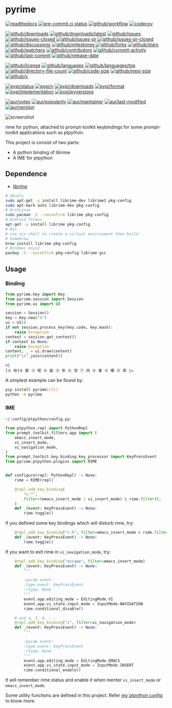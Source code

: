 # pyrime

[![readthedocs](https://shields.io/readthedocs/pyrime)](https://pyrime.readthedocs.io)
[![pre-commit.ci status](https://results.pre-commit.ci/badge/github/rimeinn/pyrime/main.svg)](https://results.pre-commit.ci/latest/github/rimeinn/pyrime/main)
[![github/workflow](https://github.com/rimeinn/pyrime/actions/workflows/main.yml/badge.svg)](https://github.com/rimeinn/pyrime/actions)
[![codecov](https://codecov.io/gh/rimeinn/pyrime/branch/main/graph/badge.svg)](https://codecov.io/gh/rimeinn/pyrime)

[![github/downloads](https://shields.io/github/downloads/rimeinn/pyrime/total)](https://github.com/rimeinn/pyrime/releases)
[![github/downloads/latest](https://shields.io/github/downloads/rimeinn/pyrime/latest/total)](https://github.com/rimeinn/pyrime/releases/latest)
[![github/issues](https://shields.io/github/issues/rimeinn/pyrime)](https://github.com/rimeinn/pyrime/issues)
[![github/issues-closed](https://shields.io/github/issues-closed/rimeinn/pyrime)](https://github.com/rimeinn/pyrime/issues?q=is%3Aissue+is%3Aclosed)
[![github/issues-pr](https://shields.io/github/issues-pr/rimeinn/pyrime)](https://github.com/rimeinn/pyrime/pulls)
[![github/issues-pr-closed](https://shields.io/github/issues-pr-closed/rimeinn/pyrime)](https://github.com/rimeinn/pyrime/pulls?q=is%3Apr+is%3Aclosed)
[![github/discussions](https://shields.io/github/discussions/rimeinn/pyrime)](https://github.com/rimeinn/pyrime/discussions)
[![github/milestones](https://shields.io/github/milestones/all/rimeinn/pyrime)](https://github.com/rimeinn/pyrime/milestones)
[![github/forks](https://shields.io/github/forks/rimeinn/pyrime)](https://github.com/rimeinn/pyrime/network/members)
[![github/stars](https://shields.io/github/stars/rimeinn/pyrime)](https://github.com/rimeinn/pyrime/stargazers)
[![github/watchers](https://shields.io/github/watchers/rimeinn/pyrime)](https://github.com/rimeinn/pyrime/watchers)
[![github/contributors](https://shields.io/github/contributors/rimeinn/pyrime)](https://github.com/rimeinn/pyrime/graphs/contributors)
[![github/commit-activity](https://shields.io/github/commit-activity/w/rimeinn/pyrime)](https://github.com/rimeinn/pyrime/graphs/commit-activity)
[![github/last-commit](https://shields.io/github/last-commit/rimeinn/pyrime)](https://github.com/rimeinn/pyrime/commits)
[![github/release-date](https://shields.io/github/release-date/rimeinn/pyrime)](https://github.com/rimeinn/pyrime/releases/latest)

[![github/license](https://shields.io/github/license/rimeinn/pyrime)](https://github.com/rimeinn/pyrime/blob/main/LICENSE)
[![github/languages](https://shields.io/github/languages/count/rimeinn/pyrime)](https://github.com/rimeinn/pyrime)
[![github/languages/top](https://shields.io/github/languages/top/rimeinn/pyrime)](https://github.com/rimeinn/pyrime)
[![github/directory-file-count](https://shields.io/github/directory-file-count/rimeinn/pyrime)](https://github.com/rimeinn/pyrime)
[![github/code-size](https://shields.io/github/languages/code-size/rimeinn/pyrime)](https://github.com/rimeinn/pyrime)
[![github/repo-size](https://shields.io/github/repo-size/rimeinn/pyrime)](https://github.com/rimeinn/pyrime)
[![github/v](https://shields.io/github/v/release/rimeinn/pyrime)](https://github.com/rimeinn/pyrime)

[![pypi/status](https://shields.io/pypi/status/pyrime)](https://pypi.org/project/pyrime/#description)
[![pypi/v](https://shields.io/pypi/v/pyrime)](https://pypi.org/project/pyrime/#history)
[![pypi/downloads](https://shields.io/pypi/dd/pyrime)](https://pypi.org/project/pyrime/#files)
[![pypi/format](https://shields.io/pypi/format/pyrime)](https://pypi.org/project/pyrime/#files)
[![pypi/implementation](https://shields.io/pypi/implementation/pyrime)](https://pypi.org/project/pyrime/#files)
[![pypi/pyversions](https://shields.io/pypi/pyversions/pyrime)](https://pypi.org/project/pyrime/#files)

[![aur/votes](https://img.shields.io/aur/votes/python-pyrime)](https://aur.archlinux.org/packages/python-pyrime)
[![aur/popularity](https://img.shields.io/aur/popularity/python-pyrime)](https://aur.archlinux.org/packages/python-pyrime)
[![aur/maintainer](https://img.shields.io/aur/maintainer/python-pyrime)](https://aur.archlinux.org/packages/python-pyrime)
[![aur/last-modified](https://img.shields.io/aur/last-modified/python-pyrime)](https://aur.archlinux.org/packages/python-pyrime)
[![aur/version](https://img.shields.io/aur/version/python-pyrime)](https://aur.archlinux.org/packages/python-pyrime)

![screenshot](https://github.com/user-attachments/assets/5c79575c-79c5-4e4f-b6ab-b9cdaad352b2)

rime for python, attached to prompt-toolkit keybindings for some prompt-toolkit
applications such as ptpython.

This project is consist of two parts:

- A python binding of librime
- A IME for ptpython

## Dependence

- [librime](https://github.com/rime/librime)

```sh
# Ubuntu
sudo apt-get -y install librime-dev librime1 pkg-config
sudo apt-mark auto librime-dev pkg-config
# ArchLinux
sudo pacman -S --noconfirm librime pkg-config
# Android Termux
apt-get -y install librime pkg-config
# Nix
# use nix-shell to create a virtual environment then build
# homebrew
brew install librime pkg-config
# Windows msys2
pacboy -S --noconfirm pkg-config librime gcc
```

## Usage

### Binding

```python
from pyrime.key import Key
from pyrime.session import Session
from pyrime.ui import UI

session = Session()
key = Key.new("n")
ui = UI()
if not session.process_key(key.code, key.mask):
    raise Exception
context = session.get_context()
if context is None:
    raise Exception
content, _ = ui.draw(context)
print("\n".join(content))
```

```text
n|
[① 你]② 那 ③ 呢 ④ 能 ⑤ 年 ⑥ 您 ⑦ 内 ⑧ 拿 ⑨ 哪 ⓪ 弄 |>
```

A simplest example can be found by:

```sh
pip install pyrime[cli]
python -m pyrime
```

### IME

`~/.config/ptpython/config.py`:

```python
from ptpython.repl import PythonRepl
from prompt_toolkit.filters.app import (
    emacs_insert_mode,
    vi_insert_mode,
    vi_navigation_mode,
)
from prompt_toolkit.key_binding.key_processor import KeyPressEvent
from pyrime.ptpython.plugins import RIME


def configure(repl: PythonRepl) -> None:
    rime = RIME(repl)

    @repl.add_key_binding(
        "c-^",
        filter=(emacs_insert_mode | vi_insert_mode) & rime.filter(),
    )
    def _(event: KeyPressEvent) -> None:
        rime.toggle()
```

If you defined some key bindings which will disturb rime, try:

```python
    @repl.add_key_binding("c-h", filter=emacs_insert_mode & rime.filter())
    def _(event: KeyPressEvent) -> None:
        rime.toggle()
```

If you want to exit rime in `vi_navigation_mode`, try:

```python
    @repl.add_key_binding("escape", filter=emacs_insert_mode)
    def _(event: KeyPressEvent) -> None:
        """.

        :param event:
        :type event: KeyPressEvent
        :rtype: None
        """
        event.app.editing_mode = EditingMode.VI
        event.app.vi_state.input_mode = InputMode.NAVIGATION
        rime.conditional_disable()

    # and a, I, A, ...
    @repl.add_key_binding("i", filter=vi_navigation_mode)
    def _(event: KeyPressEvent) -> None:
        """.

        :param event:
        :type event: KeyPressEvent
        :rtype: None
        """
        event.app.editing_mode = EditingMode.EMACS
        event.app.vi_state.input_mode = InputMode.INSERT
        rime.conditional_enable()
```

It will remember rime status and enable it when reenter `vi_insert_mode` or
`emacs_insert_mode`.

Some utility functions are defined in this project. Refer
[my ptpython config](https://github.com/rimeinn/rimeinn/blob/main/.config/ptpython/config.py)
to know more.
